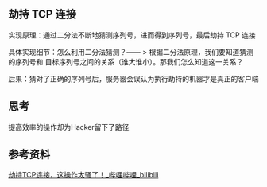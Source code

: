 ## 劫持 TCP 连接

实现原理：通过二分法不断地猜测序列号，进而得到序列号，最后劫持 TCP 连接

具体实现细节：怎么利用二分法猜测？—— >  根据二分法原理，我们要知道猜测的序列号和 目标序列号之间的关系（谁大谁小）。那我们怎么知道这一关系？



后果：猜对了正确的序列号后，服务器会误认为执行劫持的机器才是真正的客户端



## 思考

提高效率的操作却为Hacker留下了路径





## 参考资料

[劫持TCP连接，这操作太骚了！_哔哩哔哩_bilibili](https://www.bilibili.com/video/BV1jz421e7xa/?spm_id_from=333.880.my_history.page.click&vd_source=52cd9a9deff2e511c87ff028e3bb01d2)